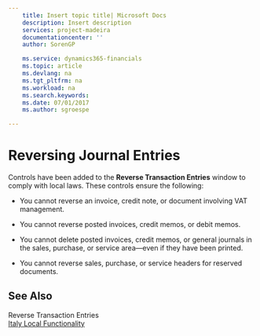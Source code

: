 ```yaml
---
    title: Insert topic title| Microsoft Docs
    description: Insert description
    services: project-madeira
    documentationcenter: ''
    author: SorenGP

    ms.service: dynamics365-financials
    ms.topic: article
    ms.devlang: na
    ms.tgt_pltfrm: na
    ms.workload: na
    ms.search.keywords:
    ms.date: 07/01/2017
    ms.author: sgroespe

---
```

# Reversing Journal Entries
Controls have been added to the **Reverse Transaction Entries** window to comply with local laws. These controls ensure the following:  
  
-   You cannot reverse an invoice, credit note, or document involving VAT management.  
  
-   You cannot reverse posted invoices, credit memos, or debit memos.  
  
-   You cannot delete posted invoices, credit memos, or general journals in the sales, purchase, or service area—even if they have been printed.  
  
-   You cannot reverse sales, purchase, or service headers for reserved documents.  
  
## See Also  
 Reverse Transaction Entries   
 [Italy Local Functionality](italy-local-functionality.md)